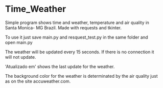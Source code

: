 # Time_Weather
Simple program shows time and weather, temperature and air quality in Santa Monica- MG Brazil.
Made with requests and tkinter.

To use it just save main.py and resquest_test.py in the same folder and open main.py

The weather will be updated every 15 seconds. If there is no connection it will not update. 

'Atualizado em' shows the last update for the weather. 

The background color for the weather is determinated by the air quality just as on the site accuweather.com.
